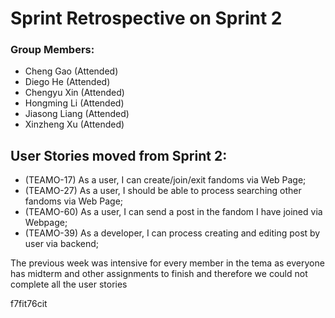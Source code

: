 # Sprint Retrospective on Sprint 2

### Group Members:

* Cheng Gao (Attended)
* Diego He (Attended)
* Chengyu Xin (Attended)
* Hongming Li (Attended)
* Jiasong Liang (Attended)
* Xinzheng Xu (Attended)

## User Stories moved from Sprint 2:

* (TEAMO-17) As a user, I can create/join/exit fandoms via Web Page;
* (TEAMO-27) As a user, I should be able to process searching other fandoms via Web Page;
* (TEAMO-60) As a user, I can send a post in the fandom I have joined via Webpage;
* (TEAMO-39) As a developer, I can process creating and editing post by user via backend;

The previous week was intensive for every member in the tema as everyone has midterm and other assignments to finish and
therefore we could not complete all the user stories

f7fit76cit
